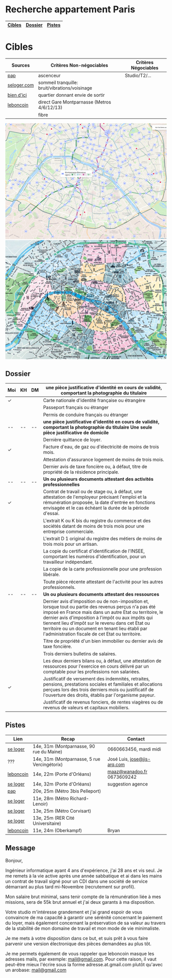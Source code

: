 # Recherche appartement Paris

| [Cibles](#cibles) | [Dossier](#dossier) | [Pistes](#pistes) |
|-------------------|---------------------|-------------------|

# Cibles

| Sources                                                                                                                                                                                                                                                                                                                                                                                                                                                                                                                                                                                                                 | Critères Non-négociables                       | Critères Négociables |
| ---------                                                                                                                                                                                                                                                                                                                                                                                                                                                                                                                                                                                                               | -----------------                              | ---------------      |
| [pap](https://www.pap.fr/annonce/locations-appartement-ascenseur-vide-paris-75-g439-studio-jusqu-a-900-euros)                                                                                                                                                                                                                                                                                                                                                                                                                                                                                                           | ascenceur                                      | Studio/T2/...        |
| [seloger.com](https://www.seloger.com/map.htm?types=1&projects=1&enterprise=0&lift=1&furnished=0&kitchen=9&price=450%2F900&rooms=1&places=%5B%7Bci%3A750056%7D%7C%7Bci%3A750101%7D%7C%7Bci%3A750102%7D%7C%7Bci%3A750103%7D%7C%7Bci%3A750104%7D%7C%7Bci%3A750105%7D%7C%7Bci%3A750106%7D%7C%7Bci%3A750107%7D%7C%7Bci%3A750108%7D%7C%7Bci%3A750109%7D%7C%7Bci%3A750110%7D%7C%7Bci%3A750111%7D%7C%7Bci%3A750112%7D%7C%7Bci%3A750113%7D%7C%7Bci%3A750114%7D%7C%7Bci%3A750115%7D%7C%7Bci%3A750116%7D%7C%7Bci%3A750117%7D%7C%7Bci%3A750118%7D%7C%7Bci%3A750119%7D%7C%7Bci%3A750120%7D%5D&mandatorycommodities=1&qsVersion=1.0) | sommeil tranquille: bruit/vibrations/voisinage |                      |
| [bien d'ici](https://www.bienici.com/recherche/location/paris-75000/2-pieces-et-plus?prix-max=900&chambres-min=1 )                                                                                                                                                                                                                                                                                                                                                                                                                                                                                                      | quartier donnant envie de sortir               |                      |
| [leboncoin](https://www.leboncoin.fr/recherche/?category=10&locations=Paris__48.85790400439862_2.358842071208555_10000_5000&real_estate_type=2&furnished=2&price=400-900&rooms=min-2)                                                                                                                                                                                                                                                                                                                                                                                                                                               | direct Gare Montparnasse (Metros 4/6/12/13)    |                      |
|                                                                                                                                                                                                                                                                                                                                                                                                                                                                                                                                                                                                                         | fibre                                          |                      |

![](media/metro-montparnarsse.png)
![](media/arrondissements.jpg)

## Dossier

| Moi   | KH           | DM         | une pièce justificative d'identité en cours de validité, comportant la photographie du titulaire                                                                                                                                                                                                                                                                                       |
| ----- | ------------ | ---------- | --------------------------------------------------------------------------------------------------                                                                                                                                                                                                                                                                                     |
| ✓     |              |            | Carte nationale d'identité française ou étrangère                                                                                                                                                                                                                                                                                                                                      |
|       |              |            | Passeport français ou étranger                                                                                                                                                                                                                                                                                                                                                         |
|       |              |            | Permis de conduire français ou étranger                                                                                                                                                                                                                                                                                                                                                |
| --    | --           | --         | **une pièce justificative d'identité en cours de validité, comportant la photographie du titulaire Une seule pièce justificative de domicile**                                                                                                                                                                                                                                         |
|       |              |            | Dernière quittance de loyer.                                                                                                                                                                                                                                                                                                                                                           |
| ✓     |              |            | Facture d'eau, de gaz ou d'électricité de moins de trois mois.                                                                                                                                                                                                                                                                                                                         |
|       |              |            | Attestation d'assurance logement de moins de trois mois.                                                                                                                                                                                                                                                                                                                               |
|       |              |            | Dernier avis de taxe foncière ou, à défaut, titre de propriété de la résidence principale.                                                                                                                                                                                                                                                                                             |
| --    | --           | --         | **Un ou plusieurs documents attestant des activités professionnelles**                                                                                                                                                                                                                                                                                                                 |
| ✓     |              |            | Contrat de travail ou de stage ou, à défaut, une attestation de l'employeur précisant l'emploi et la rémunération proposée, la date d'entrée en fonctions envisagée et le cas échéant la durée de la période d'essai.                                                                                                                                                                  |
|       |              |            | L'extrait K ou K bis du registre du commerce et des sociétés datant de moins de trois mois pour une entreprise commerciale.                                                                                                                                                                                                                                                            |
|       |              |            | L'extrait D 1 original du registre des métiers de moins de trois mois pour un artisan.                                                                                                                                                                                                                                                                                                 |
|       |              |            | La copie du certificat d'identification de l'INSEE, comportant les numéros d'identification, pour un travailleur indépendant.                                                                                                                                                                                                                                                          |
|       |              |            | La copie de la carte professionnelle pour une profession libérale.                                                                                                                                                                                                                                                                                                                     |
|       |              |            | Toute pièce récente attestant de l'activité pour les autres professionnels.                                                                                                                                                                                                                                                                                                            |
| --    | --           | --         | **Un ou plusieurs documents attestant des ressources**                                                                                                                                                                                                                                                                                                                                 |
|       |              |            | Dernier avis d'imposition ou de non-imposition et, lorsque tout ou partie des revenus perçus n'a pas été imposé en France mais dans un autre Etat ou territoire, le dernier avis d'imposition à l'impôt ou aux impôts qui tiennent lieu d'impôt sur le revenu dans cet Etat ou territoire ou un document en tenant lieu établi par l'administration fiscale de cet Etat ou territoire. |
|       |              |            | Titre de propriété d'un bien immobilier ou dernier avis de taxe foncière.                                                                                                                                                                                                                                                                                                              |
|       |              |            | Trois derniers bulletins de salaires.                                                                                                                                                                                                                                                                                                                                                  |
|       |              |            | Les deux derniers bilans ou, à défaut, une attestation de ressources pour l'exercice en cours délivré par un comptable pour les professions non salariées.                                                                                                                                                                                                                             |
| ✓     |              |            | Justificatif de versement des indemnités, retraites, pensions, prestations sociales et familiales et allocations perçues lors des trois derniers mois ou justificatif de l'ouverture des droits, établis par l'organisme payeur.                                                                                                                                                       |
|       |              |            | Justificatif de revenus fonciers, de rentes viagères ou de revenus de valeurs et capitaux mobiliers.                                                                                                                                                                                                                                                                                   |

## Pistes

| Lien                                                                                                                                                                                                                                                                                                                                                                                                                                                                                                                                                                                                                                                                                                                                   | Recap                                        | Contact                     |
| ----                                                                                                                                                                                                                                                                                                                                                                                                                                                                                                                                                                                                                                                                                                                                   | -----                                        | -------                     |
| [se loger](https://www.seloger.com/annonces/locations/appartement/paris-14eme-75/raspail-montparnasse/164328781.htm?types=1&projects=1&enterprise=0&lift=1&furnished=0&kitchen=9&price=450%2F900&rooms=1&places=%5B%7Bci%3A750056%7D%7C%7Bci%3A750101%7D%7C%7Bci%3A750102%7D%7C%7Bci%3A750103%7D%7C%7Bci%3A750104%7D%7C%7Bci%3A750105%7D%7C%7Bci%3A750106%7D%7C%7Bci%3A750107%7D%7C%7Bci%3A750108%7D%7C%7Bci%3A750109%7D%7C%7Bci%3A750110%7D%7C%7Bci%3A750111%7D%7C%7Bci%3A750112%7D%7C%7Bci%3A750113%7D%7C%7Bci%3A750114%7D%7C%7Bci%3A750115%7D%7C%7Bci%3A750116%7D%7C%7Bci%3A750117%7D%7C%7Bci%3A750118%7D%7C%7Bci%3A750119%7D%7C%7Bci%3A750120%7D%5D&mandatorycommodities=1&qsVersion=1.0&BD=Carto_Detail_Cartouche&ref=map)        | 14e, 31m (Montparnasse, 90 rue du Maine)     | 0660663456, mardi midi      |
| ???                                                                                                                                                                                                                                                                                                                                                                                                                                                                                                                                                                                                                                                                                                                                    | 14e, 31m (Montparnasse, 5 rue Vercingétorix) | José Luis, jose@jis-arq.com |
| [leboncoin](https://www.leboncoin.fr/locations/1860952570.htm/)                                                                                                                                                                                                                                                                                                                                                                                                                                                                                                                                                                                                                                                                        | 14e, 22m (Porte d'Orléans)                   | maaz@wanadoo.fr 0673609242  |
| [se loger](https://www.seloger.com/annonces/locations/appartement/paris-14eme-75/162739047.htm)                                                                                                                                                                                                                                                                                                                                                                                                                                                                                                                                                                                                                                        | 14e, 32m (Porte d'Orléans)                   | suggestion agence           |
| [pap](https://www.pap.fr/annonces/appartement-paris-r192210534)                                                                                                                                                                                                                                                                                                                                                                                                                                                                                                                                                                                                                                                                        | 20e, 25m (Métro 3bis Pelleport)              |                             |
| [se loger](https://www.seloger.com/annonces/locations/appartement/paris-11eme-75/republique-saint-ambroise/163490135.htm?types=1&projects=1&enterprise=0&lift=1&furnished=0&kitchen=9&price=450%2F900&rooms=1&places=%5B%7Bci%3A750056%7D%7C%7Bci%3A750101%7D%7C%7Bci%3A750102%7D%7C%7Bci%3A750103%7D%7C%7Bci%3A750104%7D%7C%7Bci%3A750105%7D%7C%7Bci%3A750106%7D%7C%7Bci%3A750107%7D%7C%7Bci%3A750108%7D%7C%7Bci%3A750109%7D%7C%7Bci%3A750110%7D%7C%7Bci%3A750111%7D%7C%7Bci%3A750112%7D%7C%7Bci%3A750113%7D%7C%7Bci%3A750114%7D%7C%7Bci%3A750115%7D%7C%7Bci%3A750116%7D%7C%7Bci%3A750117%7D%7C%7Bci%3A750118%7D%7C%7Bci%3A750119%7D%7C%7Bci%3A750120%7D%5D&mandatorycommodities=1&qsVersion=1.0&BD=Carto_Detail_Cartouche&ref=map)   | 11e, 28m (Métro Richard-Lenoir)              |                             |
| [se loger](https://www.seloger.com/annonces/locations/appartement/paris-13eme-75/buttes-aux-cailles-glaciere/164412149.htm?types=1&projects=1&enterprise=0&lift=1&furnished=0&kitchen=9&price=450%2F900&rooms=1&places=%5B%7Bci%3A750056%7D%7C%7Bci%3A750101%7D%7C%7Bci%3A750102%7D%7C%7Bci%3A750103%7D%7C%7Bci%3A750104%7D%7C%7Bci%3A750105%7D%7C%7Bci%3A750106%7D%7C%7Bci%3A750107%7D%7C%7Bci%3A750108%7D%7C%7Bci%3A750109%7D%7C%7Bci%3A750110%7D%7C%7Bci%3A750111%7D%7C%7Bci%3A750112%7D%7C%7Bci%3A750113%7D%7C%7Bci%3A750114%7D%7C%7Bci%3A750115%7D%7C%7Bci%3A750116%7D%7C%7Bci%3A750117%7D%7C%7Bci%3A750118%7D%7C%7Bci%3A750119%7D%7C%7Bci%3A750120%7D%5D&mandatorycommodities=1&qsVersion=1.0&BD=Carto_Detail_Cartouche&ref=map) | 13e, 25m (Métro Corvisart)                   |                             |
| [se loger](https://www.seloger.com/annonces/locations/appartement/paris-13eme-75/bievres-sud-tolbiac/164035397.htm?types=1&projects=1&enterprise=0&lift=1&furnished=0&kitchen=9&price=450%2F900&rooms=1&places=%5B%7Bci%3A750056%7D%7C%7Bci%3A750101%7D%7C%7Bci%3A750102%7D%7C%7Bci%3A750103%7D%7C%7Bci%3A750104%7D%7C%7Bci%3A750105%7D%7C%7Bci%3A750106%7D%7C%7Bci%3A750107%7D%7C%7Bci%3A750108%7D%7C%7Bci%3A750109%7D%7C%7Bci%3A750110%7D%7C%7Bci%3A750111%7D%7C%7Bci%3A750112%7D%7C%7Bci%3A750113%7D%7C%7Bci%3A750114%7D%7C%7Bci%3A750115%7D%7C%7Bci%3A750116%7D%7C%7Bci%3A750117%7D%7C%7Bci%3A750118%7D%7C%7Bci%3A750119%7D%7C%7Bci%3A750120%7D%5D&mandatorycommodities=1&qsVersion=1.0&BD=Carto_Detail_Cartouche&ref=map)         | 13e, 25m (RER Cité Universitaire)            |                             |
| [leboncoin](https://www.leboncoin.fr/locations/1862609657.htm)                                                                                                                                                                                                                                                                                                                                                                                                                                                                                                                                                                                                                                                                         | 11e, 24m (Oberkampf)                         | Bryan                       |

## Message
Bonjour,

Ingénieur informatique ayant 4 ans d'expérience, j'ai 28 ans et vis seul. Je me remets à la vie active après une année sabbatique et ai dans les mains un contrat de travail signé pour un CDI dans une société de service démarrant au plus tard mi-Novembre (recrutement sur profil).

Mon salaire brut minimal, sans tenir compte de la rémunération liée à mes missions, sera de 55k brut annuel et j'ai deux garants à ma disposition.

Votre studio m'intéresse grandement et j'ai grand espoir de vous convaincre de ma capacité à garantir une sérénité concernant le paiement du loyer, mais également concernant la préservation de sa valeur au travers de la stabilité de mon domaine de travail et mon mode de vie minimaliste.

Je me mets à votre disposition dans ce but, et suis prêt à vous faire parvenir une version électronique des pièces demandées au plus tôt.

Je me permets également de vous rappeler que leboncoin masque les adresses mails, par exemple: mail@gmail.com. Pour cette raison, il vaut peut-être mieux l'écrire sous la forme adresse.at.gmail.com plutôt qu'avec un arobase: mail@gmail.com
